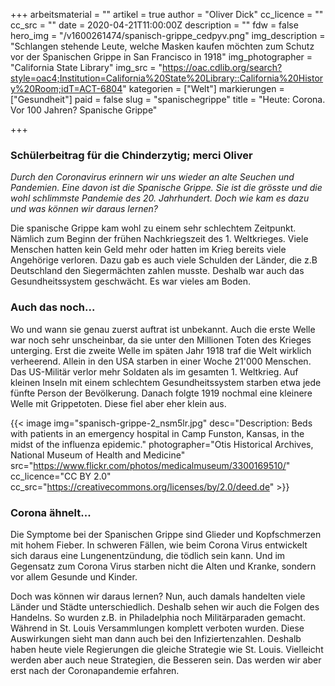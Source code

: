 +++
arbeitsmaterial = ""
artikel = true
author = "Oliver Dick"
cc_licence = ""
cc_src = ""
date = 2020-04-21T11:00:00Z
description = ""
fdw = false
hero_img = "/v1600261474/spanisch-grippe_cedpyv.png"
img_description = "Schlangen stehende Leute, welche Masken kaufen möchten zum Schutz vor der Spanischen Grippe in San Francisco in 1918"
img_photographer = "California State Library"
img_src = "https://oac.cdlib.org/search?style=oac4;Institution=California%20State%20Library::California%20History%20Room;idT=ACT-6804"
kategorien = ["Welt"]
markierungen = ["Gesundheit"]
paid = false
slug = "spanischegrippe"
title = "Heute: Corona. Vor 100 Jahren? Spanische Grippe"

+++
### Schülerbeitrag für die Chinderzytig; merci Oliver

_Durch den Coronavirus erinnern wir uns wieder an alte Seuchen und Pandemien. Eine davon ist die Spanische Grippe. Sie ist die grösste und die wohl schlimmste Pandemie des 20. Jahrhundert. Doch wie kam es dazu und was können wir daraus lernen?_

Die spanische Grippe kam wohl zu einem sehr schlechtem Zeitpunkt. Nämlich zum Beginn der frühen Nachkriegszeit des 1. Weltkrieges. Viele Menschen hatten kein Geld mehr oder hatten im Krieg bereits viele Angehörige verloren. Dazu gab es auch viele Schulden der Länder, die z.B Deutschland den Siegermächten zahlen musste. Deshalb war auch das Gesundheitssystem geschwächt. Es war vieles am Boden.

### Auch das noch...

Wo und wann sie genau zuerst auftrat ist unbekannt. Auch die erste Welle war noch sehr unscheinbar, da sie unter den Millionen Toten des Krieges unterging. Erst die zweite Welle im späten Jahr 1918 traf die Welt wirklich verheerend. Allein in den USA starben in einer Woche 21'000 Menschen. Das US-Militär verlor mehr Soldaten als im gesamten 1. Weltkrieg. Auf kleinen Inseln mit einem schlechtem Gesundheitssystem starben etwa jede fünfte Person der Bevölkerung. Danach folgte 1919 nochmal eine kleinere Welle mit Grippetoten. Diese fiel aber eher klein aus.

{{< image img="spanisch-grippe-2_nsm5lr.jpg" desc="Description: Beds with patients in an emergency hospital in Camp Funston, Kansas, in the midst of the influenza epidemic." photographer="Otis Historical Archives, National Museum of Health and Medicine" src="https://www.flickr.com/photos/medicalmuseum/3300169510/" cc_licence="CC BY 2.0" cc_src="https://creativecommons.org/licenses/by/2.0/deed.de" >}}

### Corona ähnelt...

Die Symptome bei der Spanischen Grippe sind Glieder und Kopfschmerzen mit hohem Fieber. In schweren Fällen, wie beim Corona Virus entwickelt sich daraus eine Lungenentzündung, die tödlich sein kann. Und im Gegensatz zum Corona Virus starben nicht die Alten und Kranke, sondern vor allem Gesunde und Kinder.

Doch was können wir daraus lernen? Nun, auch damals handelten viele Länder und Städte unterschiedlich. Deshalb sehen wir auch die Folgen des Handelns. So wurden z.B. in Philadelphia noch Militärparaden gemacht. Während in St. Louis Versammlungen komplett verboten wurden. Diese Auswirkungen sieht man dann auch bei den Infiziertenzahlen. Deshalb haben heute viele Regierungen die gleiche Strategie wie St. Louis. Vielleicht werden aber auch neue Strategien, die Besseren sein. Das werden wir aber erst nach der Coronapandemie erfahren.

​